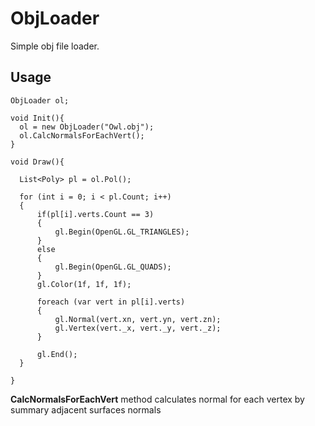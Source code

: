 # ObjLoader

Simple obj file loader.

## Usage
```
ObjLoader ol;

void Init(){
  ol = new ObjLoader("Owl.obj");
  ol.CalcNormalsForEachVert();
}

void Draw(){

  List<Poly> pl = ol.Pol();

  for (int i = 0; i < pl.Count; i++)
  {
      if(pl[i].verts.Count == 3)
      {
          gl.Begin(OpenGL.GL_TRIANGLES);
      }
      else
      {
          gl.Begin(OpenGL.GL_QUADS);
      }
      gl.Color(1f, 1f, 1f);

      foreach (var vert in pl[i].verts)
      {
          gl.Normal(vert.xn, vert.yn, vert.zn);
          gl.Vertex(vert._x, vert._y, vert._z);
      }

      gl.End();
  }

}
```

**CalcNormalsForEachVert** method calculates normal for each vertex by summary adjacent surfaces normals
